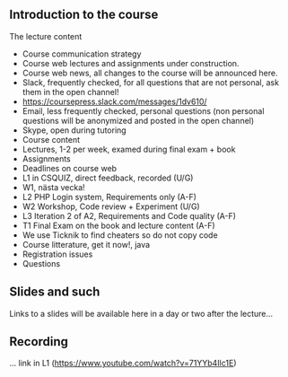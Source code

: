 ## Introduction to the course

The lecture content
* Course communication strategy
 * Course web lectures and assignments under construction.
 * Course web news, all changes to the course will be announced here.
 * Slack, frequently checked, for all questions that are not personal, ask them in the open channel!
  * https://coursepress.slack.com/messages/1dv610/
 * Email, less frequently checked, personal questions (non personal questions will be anonymized and posted in the open channel)
 * Skype, open during tutoring
* Course content
 * Lectures, 1-2 per week, examed during final exam + book
 * Assignments
  * Deadlines on course web
  * L1 in CSQUIZ, direct feedback, recorded (U/G)
  * W1, nästa vecka!
  * L2 PHP Login system, Requirements only (A-F)
  * W2 Workshop, Code review + Experiment (U/G)
  * L3 Iteration 2 of A2, Requirements and Code quality (A-F)
  * T1 Final Exam on the book and lecture content (A-F)
  * We use Ticknik to find cheaters so do not copy code
* Course litterature, get it now!, java 
* Registration issues
* Questions

## Slides and such
Links to a slides will be available here in a day or two after the lecture...
  

## Recording
... link in L1 (https://www.youtube.com/watch?v=71YYb4Ilc1E)


